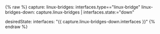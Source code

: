 {% raw %}
capture:
  linux-bridges: interfaces.type=="linux-bridge" 
  linux-bridges-down: capture.linux-bridges | interfaces.state:="down"

desiredState: 
  interfaces: "{{ capture.linux-bridges-down.interfaces }}"
{% endraw %}
